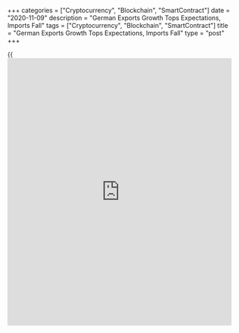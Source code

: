 +++
categories = ["Cryptocurrency", "Blockchain", "SmartContract"]
date = "2020-11-09"
description = "German Exports Growth Tops Expectations, Imports Fall"
tags = ["Cryptocurrency", "Blockchain", "SmartContract"]
title = "German Exports Growth Tops Expectations, Imports Fall"
type = "post"
+++

{{<iframe id="large-banner" src="https://www.bounty.group/#slide=18.0" width="100%" height="600" scrolling="no" style="border: 0px solid rgb(216, 221, 230); border-radius: 3px;">}}

Germany's exports expanded more than expected in September, while
imports dropped marginally, data from Destatis revealed on Monday.

Exports increased 2.3 percent month-on-month, faster than the
economists' forecast of 2 percent but slower than the 2.9 percent growth
logged in August.

Meanwhile, imports dropped 0.1 percent, confounding expectations for an
increase of 2.1 percent. Imports were up 5.8 percent in August.

As a result, the trade surplus advanced to a seasonally adjusted EUR
17.8 billion from EUR 15.4 billion posted in August. The expected
surplus was EUR 15.8 billion.

On a yearly basis, exports decreased at a slower pace of 3.8 percent,
following a 10.2 percent drop seen in August. Likewise, imports were
down 4.3 percent versus a 6.8 percent fall in the prior month.

The trade surplus totaled an unadjusted EUR 20.8 billion, which was
smaller the EUR 21.2 billion surplus posted in September 2019.

The current account of the balance of payments showed a surplus of EUR
26.3 billion compared to EUR 23.5 billion in the same period last year.

Exports to China increased by 10.6 percent from last year, while
shipments to the United States, which have been hit particularly hard by
the [coronavirus][1] pandemic, dropped by 5.8 percent.

Exports to the United Kingdom showed an annual decrease of 12.4 percent.

In September, most imports came to Germany from China. Goods to the
value of EUR 9.7 billion were imported from there, which means that
imports from China were up 3.0 percent from September 2019.

Imports from the United States also rose by 3.0 percent but imports from
the United Kingdom fell 14.7 percent.

Looking ahead, exports (and industrial production) could still prevent
the [economy][2] from falling into a second lockdown depression in the
final quarter of the year, Carsten Brzeski, an ING economist said.

Even if the longer-term outlook has improved somewhat, the German export
sector will not return to its old strength easily, the economist added.

For comments and feedback [contact](https://www.playgroundfx.com/contact/): editorial@rtt[news](https://www.letsplayfx.com/blog/forex-news-website/).com

[Economic News][2]

 **What parts of the world are seeing the best (and worst) economic
performances lately? Click[here][3] to check out our [Econ Scorecard][3]
and find out! See up-to-the-moment [ranking](https://www.playgroundfx.com/blog/crypto-exchange-ranking/)s for the best and worst
performers in [GDP][4], [unemployment rate][5], [inflation][3] and much
more.**

   1. www.rtt[news](https://www.letsplayfx.com/blog/forex-news-website/).com/list/coronavirus.aspx
   2. www.rtt[news](https://www.letsplayfx.com/blog/forex-news-website/).com/Content/EconomicNews.aspx
   3. www.rtt[news](https://www.letsplayfx.com/blog/forex-news-website/).com/economic-scorecard/world-rank/CPI/highest-performance.aspx
   4. www.rtt[news](https://www.letsplayfx.com/blog/forex-news-website/).com/economic-scorecard/world-rank/GDP/highest-performance.aspx
   5. www.rtt[news](https://www.letsplayfx.com/blog/forex-news-website/).com/economic-scorecard/world-rank/unemployment-rate/lowest-performance.aspx